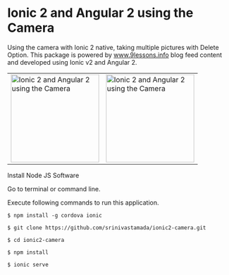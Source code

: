 # Ionic 2 and Angular 2 using the Camera
Using the camera with Ionic 2 native, taking multiple pictures with Delete Option. This package is powered by www.9lessons.info blog feed content and developed using Ionic v2 and Angular 2.   

<table><tr>
<td width="50%">
<img src="https://i.imgur.com/UlVvNXR.png" width="200" alt="Ionic 2 and Angular 2 using the Camera">
</td>
<td width="50%">
<img src="https://i.imgur.com/e9lVWjb.png" width="200" alt="Ionic 2 and Angular 2 using the Camera">
</td></tr></table>

Install Node JS Software

Go to terminal or command line.

Execute following commands to run this application.

```
$ npm install -g cordova ionic

$ git clone https://github.com/srinivastamada/ionic2-camera.git

$ cd ionic2-camera

$ npm install

$ ionic serve

```
